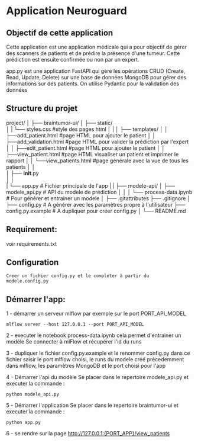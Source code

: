 # Application Neuroguard

## Objectif de cette application

Cette application est une application médicale qui a pour objectif de gérer des scanners de patients et de prédire la présence d'une tumeur. Cette prédiction est ensuite confirmée ou non par un expert.

app.py est une application FastAPI qui gère les opérations CRUD (Create, Read, Update, Delete) sur une base de données MongoDB pour gérer des informations sur des patients.
On utilise Pydantic pour la validation des données

## Structure du projet

project/
│
├── braintumor-ui/
│   ├── static/    
│   |   └── styles.css          #style des pages html
│   |
│   ├── templates/
│   │   ├──add_patient.html     #page HTML pour ajouter le patient
│   │   ├──add_validation.html  #page HTML pour valider la prédiction par l'expert
│   │   ├──edit_patient.html    #page HTML pour ajouter le patient 
│   │   ├──view_patient.html    #page HTML visualiser un patient et imprimer le rapport
│   │   └──view_patients.html   #page générale avec la vue de tous les patients 
│   │   
│   ├── __init__.py   
│   │   
|   └── app.py                  # Fichier principale de l'app
|
|
├── modele-api/
│   ├── modele_api.py       # API du modele de prédiction
│   │
│   └── process-data.ipynb  # Pour générer et entrainer un modele
│
├── .gitattributes
├── .gitignore
│
├── config.py               # A générer avec les paramètres propre à l'utilisateur
├── config.py.example       # A dupliquer pour créer config.py
│
└── README.md

## Requirement:
voir requirements.txt

## Configuration

    Creer un fichier config.py et le completer à partir du modele.config.py 

## Démarrer l'app:

1 - démarrer un serveur mlflow par exemple sur le port PORT_API_MODEL

```
mlflow server --host 127.0.0.1 --port PORT_API_MODEL
```

2 - executer le notebook process-data.ipynb
cela permet d'entrainer un modèle
Se connecter à mlFlow et récupérer l'id du runs

3 - dupliquer le fichier config.py.example et le renommer config.py
dans ce fichier saisir le port mlflow choisi, le runs du modele créé précedemment dans mlflow, les paramètres MongoDB et le port choisi pour l'app

4 - Démarrer l'api du modèle
Se placer dans le repertoire modele_api.py et executer la commande :

```
python modele_api.py
```

5 - Démarrer l'application
Se placer dans le repertoire braintumor-ui et executer la commande :

```
python app.py
```

6 - se rendre sur la page http://127.0.0.1:{PORT_APP}/view_patients

